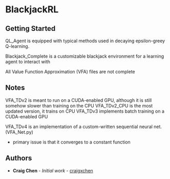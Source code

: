 # BlackjackRL


## Getting Started

QL_Agent is equipped with typical methods used in decaying epsilon-greey Q-learning.

Blackjack_Complete is a customizable blackjack environment for a learning agent to interact with


All Value Function Approximation (VFA) files are not complete

## Notes

VFA_TDv2 is meant to run on a CUDA-enabled GPU, although it is still somehow slower than training on the CPU
VFA_TDv2_CPU is the most updated version, it trains on CPU
VFA_TDv3 implements batch training on a CUDA-enabled GPU

VFA_TDv4 is an implementation of a custom-written sequential neural net. (VFA_Net.py)
* primary issue is that it converges to a constant function

## Authors

* **Craig Chen** - *Initial work* - [craigxchen](https://github.com/craigxchen)


